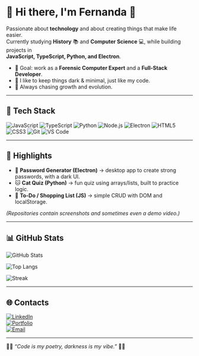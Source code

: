# 🖤 Hi there, I'm Fernanda 💜

Passionate about **technology** and about creating things that make life easier.  
Currently studying **History** 📚 and **Computer Science** 💻, while building projects in  
**JavaScript, TypeScript, Python, and Electron**.  

- 🔮 Goal: work as a **Forensic Computer Expert** and a **Full-Stack Developer**.  
- 🖤 I like to keep things dark & minimal, just like my code.  
- 💜 Always chasing growth and evolution.  

---

## 🧰 Tech Stack
![JavaScript](https://img.shields.io/badge/JavaScript-2d2d2d?style=for-the-badge&logo=javascript&logoColor=f7df1e)
![TypeScript](https://img.shields.io/badge/TypeScript-2d2d2d?style=for-the-badge&logo=typescript&logoColor=3178c6)
![Python](https://img.shields.io/badge/Python-2d2d2d?style=for-the-badge&logo=python&logoColor=3776ab)
![Node.js](https://img.shields.io/badge/Node.js-2d2d2d?style=for-the-badge&logo=node.js&logoColor=3c873a)
![Electron](https://img.shields.io/badge/Electron-2d2d2d?style=for-the-badge&logo=electron&logoColor=9feaf9)
![HTML5](https://img.shields.io/badge/HTML5-2d2d2d?style=for-the-badge&logo=html5&logoColor=E34F26)
![CSS3](https://img.shields.io/badge/CSS3-2d2d2d?style=for-the-badge&logo=css3&logoColor=1572B6)
![Git](https://img.shields.io/badge/Git-2d2d2d?style=for-the-badge&logo=git&logoColor=F05032)
![VS Code](https://img.shields.io/badge/VS%20Code-2d2d2d?style=for-the-badge&logo=visualstudiocode&logoColor=0078d7)

---

## 📌 Highlights
- 🔐 **Password Generator (Electron)** → desktop app to create strong passwords, with a dark UI.  
- 🐱 **Cat Quiz (Python)** → fun quiz using arrays/lists, built to practice logic.  
- 📝 **To-Do / Shopping List (JS)** → simple CRUD with DOM and localStorage.  

*(Repositories contain screenshots and sometimes even a demo video.)*

---

## 📊 GitHub Stats
![GitHub Stats](https://github-readme-stats.vercel.app/api?username=DasilvaFernanda&show_icons=true&theme=tokyonight&title_color=9f5cc4&icon_color=9f5cc4&text_color=ffffff&bg_color=0d1117)  

![Top Langs](https://github-readme-stats.vercel.app/api/top-langs/?username=DasilvaFernanda&layout=compact&theme=tokyonight&title_color=9f5cc4&text_color=ffffff&bg_color=0d1117)  

![Streak](https://streak-stats.demolab.com?user=DasilvaFernanda&theme=tokyonight&ring=9f5cc4&fire=9f5cc4&currStreakLabel=ffffff)

---

## 🌐 Contacts
[![LinkedIn](https://img.shields.io/badge/LinkedIn-2d2d2d?style=for-the-badge&logo=linkedin&logoColor=9f5cc4)](https://www.linkedin.com/)  
[![Portfolio](https://img.shields.io/badge/Portfolio-2d2d2d?style=for-the-badge&logo=vercel&logoColor=9f5cc4)](#)  
[![Email](https://img.shields.io/badge/Email-2d2d2d?style=for-the-badge&logo=gmail&logoColor=9f5cc4)](mailto:yourmail@example.com)

---

🖤💜 *“Code is my poetry, darkness is my vibe.”* 💜🖤

